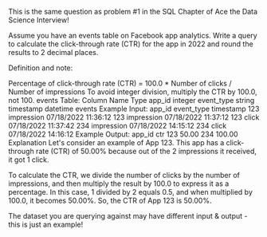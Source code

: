 This is the same question as problem #1 in the SQL Chapter of Ace the Data Science Interview!

Assume you have an events table on Facebook app analytics. Write a query to calculate the click-through rate (CTR) for the app in 2022 and round the results to 2 decimal places.

Definition and note:

Percentage of click-through rate (CTR) = 100.0 * Number of clicks / Number of impressions
To avoid integer division, multiply the CTR by 100.0, not 100.
events Table:
Column Name	Type
app_id	integer
event_type	string
timestamp	datetime
events Example Input:
app_id	event_type	timestamp
123	impression	07/18/2022 11:36:12
123	impression	07/18/2022 11:37:12
123	click	07/18/2022 11:37:42
234	impression	07/18/2022 14:15:12
234	click	07/18/2022 14:16:12
Example Output:
app_id	ctr
123	50.00
234	100.00
Explanation
Let's consider an example of App 123. This app has a click-through rate (CTR) of 50.00% because out of the 2 impressions it received, it got 1 click.

To calculate the CTR, we divide the number of clicks by the number of impressions, and then multiply the result by 100.0 to express it as a percentage. In this case, 1 divided by 2 equals 0.5, and when multiplied by 100.0, it becomes 50.00%. So, the CTR of App 123 is 50.00%.

The dataset you are querying against may have different input & output - this is just an example!


